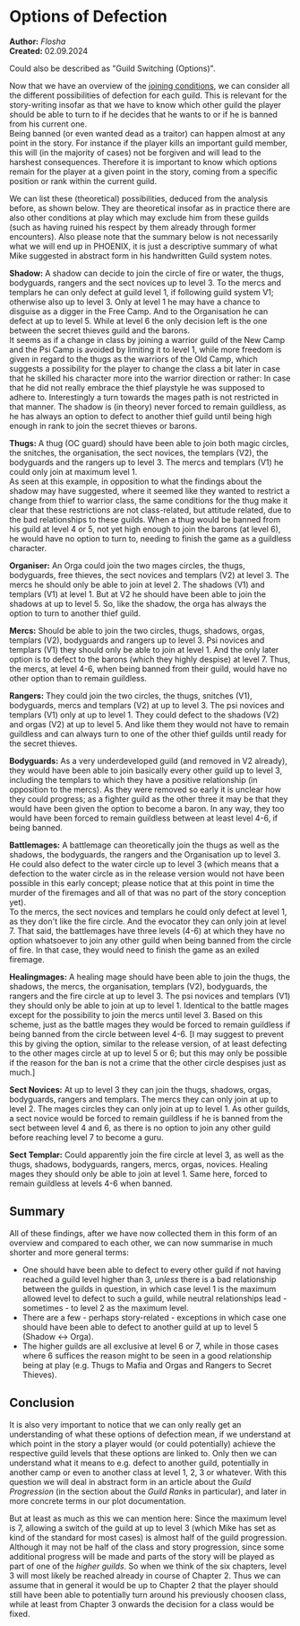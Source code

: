 # Options of Defection

**Author:** *Flosha*  
**Created:** 02.09.2024  

Could also be described as "Guild Switching (Options)".

Now that we have an overview of the [joining conditions](/story/factions/guilds-joining-conditions), we can consider all the different possibilities of defection for each guild. This is relevant for the story-writing insofar as that we have to know which other guild the player should be able to turn to if he decides that he wants to or if he is banned from his current one.  
Being banned (or even wanted dead as a traitor) can happen almost at any point in the story. For instance if the player kills an important guild member, this will (in the majority of cases) not be forgiven and will lead to the harshest consequences. Therefore it is important to know which options remain for the player at a given point in the story, coming from a specific position or rank within the current guild. 

We can list these (theoretical) possibilities, deduced from the analysis before, as shown below. They are theoretical insofar as in practice there are also other conditions at play which may exclude him from these guilds (such as having ruined his respect by them already through former encounters). Also please note that the summary below is not necessarily what we will end up in PHOENIX, it is just a descriptive summary of what Mike suggested in abstract form in his handwritten Guild system notes. 

**Shadow:** A shadow can decide to join the circle of fire or water, the thugs, bodyguards, rangers and the sect novices up to level 3. To the mercs and templars he can only defect at guild level 1, if following guild system V1; otherwise also up to level 3. Only at level 1 he may have a chance to disguise as a digger in the Free Camp. And to the Organisation he can defect at up to level 5. While at level 6 the only decision left is the one between the secret thieves guild and the barons.  
It seems as if a change in class by joining a warrior guild of the New Camp and the Psi Camp is avoided by limiting it to level 1, while more freedom is given in regard to the thugs as the warriors of the Old Camp, which suggests a possibility for the player to change the class a bit later in case that he skilled his character more into the warrior direction or rather: In case that he did not really embrace the thief playstyle he was supposed to adhere to. Interestingly a turn towards the mages path is not restricted in that manner. The shadow is (in theory) never forced to remain guildless, as he has always an option to defect to another thief guild until being high enough in rank to join the secret thieves or barons. 

**Thugs:** A thug (OC guard) should have been able to join both magic circles, the snitches, the organisation, the sect novices, the templars (V2), the bodyguards and the rangers up to level 3. The mercs and templars (V1) he could only join at maximum level 1.  
As seen at this example, in opposition to what the findings about the shadow may have suggested, where it seemed like they wanted to restrict a change from thief to warrior class, the same conditions for the thug make it clear that these restrictions are not class-related, but attitude related, due to the bad relationships to these guilds. When a thug would be banned from his guild at level 4 or 5, not yet high enough to join the barons (at level 6), he would have no option to turn to, needing to finish the game as a guildless character. 

**Organiser:** An Orga could join the two mages circles, the thugs, bodyguards, free thieves, the sect novices and templars (V2) at level 3. The mercs he should only be able to join at level 2. The shadows (V1) and templars (V1) at level 1. But at V2 he should have been able to join the shadows at up to level 5. So, like the shadow, the orga has always the option to turn to another thief guild. 

**Mercs:** Should be able to join the two circles, thugs, shadows, orgas, templars (V2), bodyguards and rangers up to level 3. Psi novices and templars (V1) they should only be able to join at level 1. And the only later option is to defect to the barons (which they highly despise) at level 7. Thus, the mercs, at level 4-6, when being banned from their guild, would have no other option than to remain guildless. 

**Rangers:** They could join the two circles, the thugs, snitches (V1), bodyguards, mercs and templars (V2) at up to level 3. The psi novices and templars (V1) only at up to level 1. They could defect to the shadows (V2) and orgas (V2) at up to level 5. And like them they would not have to remain guildless and can always turn to one of the other thief guilds until ready for the secret thieves. 

**Bodyguards:** As a very underdeveloped guild (and removed in V2 already), they would have been able to join basically every other guild up to level 3, including the templars to which they have a positive relationship (in opposition to the mercs). As they were removed so early it is unclear how they could progress; as a fighter guild as the other three it may be that they would have been given the option to become a baron. In any way, they too would have been forced to remain guildless between at least level 4-6, if being banned. 

**Battlemages:** A battlemage can theoretically join the thugs as well as the shadows, the bodyguards, the rangers and the Organisation up to level 3. He could also defect to the water circle up to level 3 (which means that a defection to the water circle as in the release version would not have been possible in this early concept; please notice that at this point in time the murder of the firemages and all of that was no part of the story conception yet).  
To the mercs, the sect novices and templars he could only defect at level 1, as they don't like the fire circle. And the evocator they can only join at level 7. That said, the battlemages have three levels (4-6) at which they have no option whatsoever to join any other guild when being banned from the circle of fire. In that case, they would need to finish the game as an exiled firemage. 

**Healingmages:** A healing mage should have been able to join the thugs, the shadows, the mercs, the organisation, templars (V2), bodyguards, the rangers and the fire circle at up to level 3. The psi novices and templars (V1) they should only be able to join at up to level 1. Identical to the battle mages except for the possibility to join the mercs until level 3. Based on this scheme, just as the battle mages they would be forced to remain guildless if being banned from the circle between level 4-6. [I may suggest to prevent this by giving the option, similar to the release version, of at least defecting to the other mages circle at up to level 5 or 6; but this may only be possible if the reason for the ban is not a crime that the other circle despises just as much.]

**Sect Novices:** At up to level 3 they can join the thugs, shadows, orgas, bodyguards, rangers and templars. The mercs they can only join at up to level 2. The mages circles they can only join at up to level 1. As other guilds, a sect novice would be forced to remain guildless if he is banned from the sect between level 4 and 6, as there is no option to join any other guild before reaching level 7 to become a guru. 

**Sect Templar:** Could apparently join the fire circle at level 3, as well as the thugs, shadows, bodyguards, rangers, mercs, orgas, novices. Healing mages they should only be able to join at level 1. Same here, forced to remain guildless at levels 4-6 when banned. 


## Summary

All of these findings, after we have now collected them in this form of an overview and compared to each other, we can now summarise in much shorter and more general terms: <!--I do not want to say that Mikes concept fits into the scheme below in every single case, but it does so mostly:-->

* One should have been able to defect to every other guild if not having reached a guild level higher than 3, *unless* there is a bad relationship between the guilds in question, in which case level 1 is the maximum allowed level to defect to such a guild, while neutral relationships lead - sometimes - to level 2 as the maximum level.   
* There are a few - perhaps story-related - exceptions in which case one should have been able to defect to another guild at up to level 5 (Shadow <-> Orga). 
* The higher guilds are all exclusive at level 6 or 7, while in those cases where 6 suffices the reason might to be seen in a good relationship being at play (e.g. Thugs to Mafia and Orgas and Rangers to Secret Thieves). 


## Conclusion

It is also very important to notice that we can only really get an understanding of what these options of defection mean, if we understand at which point in the story a player would (or could potentially) achieve the respective guild levels that these options are linked to. Only then we can understand what it means to e.g. defect to another guild, potentially in another camp or even to another class at level 1, 2, 3 or whatever. With this question we will deal in abstract form in an article about the *Guild Progression* (in the section about the *Guild Ranks* in particular), and later in more concrete terms in our plot documentation. 

But at least as much as this we can mention here:
Since the maximum level is 7, allowing a switch of the guild at up to level 3 (which Mike has set as kind of the standard for most cases) is almost half of the guild progression. Although it may not be half of the class and story progression, since some additional progress will be made and parts of the story will be played as part of one of the *higher guilds*. So when we think of the six chapters, level 3 will most likely be reached already in course of Chapter 2. Thus we can assume that in general it would be up to Chapter 2 that the player should still have been able to potentially turn around his previously choosen class, while at least from Chapter 3 onwards the decision for a class would be fixed. 

